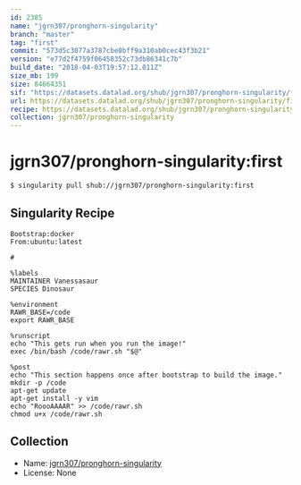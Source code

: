 ```yaml
---
id: 2385
name: "jgrn307/pronghorn-singularity"
branch: "master"
tag: "first"
commit: "573d5c3077a3787cbe0bff9a310ab0cec43f3b21"
version: "e77d2f4759f06458352c73db86341c7b"
build_date: "2018-04-03T19:57:12.011Z"
size_mb: 199
size: 84664351
sif: "https://datasets.datalad.org/shub/jgrn307/pronghorn-singularity/first/2018-04-03-573d5c30-e77d2f47/e77d2f4759f06458352c73db86341c7b.simg"
url: https://datasets.datalad.org/shub/jgrn307/pronghorn-singularity/first/2018-04-03-573d5c30-e77d2f47/
recipe: https://datasets.datalad.org/shub/jgrn307/pronghorn-singularity/first/2018-04-03-573d5c30-e77d2f47/Singularity
collection: jgrn307/pronghorn-singularity
---
```


# jgrn307/pronghorn-singularity:first

```bash
$ singularity pull shub://jgrn307/pronghorn-singularity:first
```

## Singularity Recipe

```singularity
Bootstrap:docker  
From:ubuntu:latest  

#

%labels
MAINTAINER Vanessasaur
SPECIES Dinosaur

%environment
RAWR_BASE=/code
export RAWR_BASE

%runscript
echo "This gets run when you run the image!" 
exec /bin/bash /code/rawr.sh "$@"  

%post  
echo "This section happens once after bootstrap to build the image."  
mkdir -p /code  
apt-get update
apt-get install -y vim  
echo "RoooAAAAR" >> /code/rawr.sh
chmod u+x /code/rawr.sh
```

## Collection

 - Name: [jgrn307/pronghorn-singularity](https://github.com/jgrn307/pronghorn-singularity)
 - License: None


